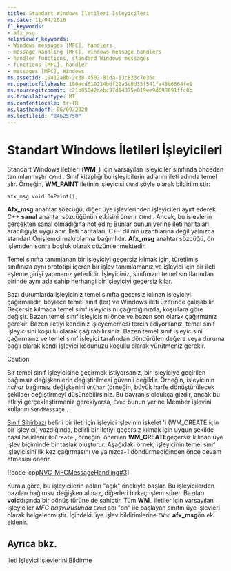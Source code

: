 ```yaml
---
title: Standart Windows İletileri İşleyicileri
ms.date: 11/04/2016
f1_keywords:
- afx_msg
helpviewer_keywords:
- Windows messages [MFC], handlers
- message handling [MFC], Windows message handlers
- handler functions, standard Windows messages
- functions [MFC], handler
- messages [MFC], Windows
ms.assetid: 19412a8b-2c38-4502-81da-13c823c7e36c
ms.openlocfilehash: 190acd619224bdf22a5c8d35f541fa48b6664fe1
ms.sourcegitcommit: c21b05042debc97d14875e019ee9d698691ffc0b
ms.translationtype: MT
ms.contentlocale: tr-TR
ms.lasthandoff: 06/09/2020
ms.locfileid: "84625750"
---
```

# <a name="handlers-for-standard-windows-messages"></a>Standart Windows İletileri İşleyicileri

Standart Windows iletileri (**WM_**) için varsayılan işleyiciler sınıfında önceden tanımlanmıştır `CWnd` . Sınıf kitaplığı bu işleyicilerin adlarını ileti adında temel alır. Örneğin, **WM_PAINT** iletinin işleyicisi `CWnd` şöyle olarak bildirilmiştir:

`afx_msg void OnPaint();`

**Afx_msg** anahtar sözcüğü, diğer üye işlevlerinden işleyicileri ayırt ederek C++ **sanal** anahtar sözcüğünün etkisini önerir `CWnd` . Ancak, bu işlevlerin gerçekten sanal olmadığına not edin; Bunlar bunun yerine ileti haritaları aracılığıyla uygulanır. İleti haritaları, C++ dilinin uzantılarına değil yalnızca standart Önişlemci makrolarına bağımlıdır. **Afx_msg** anahtar sözcüğü, ön işlemden sonra boşluk olarak çözümlenmektedir.

Temel sınıfta tanımlanan bir işleyiciyi geçersiz kılmak için, türetilmiş sınıfınıza aynı prototipi içeren bir işlev tanımlamanız ve işleyici için bir ileti eşleme girişi yapmanız yeterlidir. İşleyiciniz, sınıfınızın temel sınıflarından birinde aynı ada sahip herhangi bir işleyiciyi geçersiz kılar.

Bazı durumlarda işleyiciniz temel sınıfta geçersiz kılınan işleyiciyi çağırmalıdır, böylece temel sınıf (ler) ve Windows ileti üzerinde çalışabilir. Geçersiz kılmada temel sınıf işleyicisini çağırdığınızda, koşullara göre değişir. Bazen temel sınıf işleyicisini önce ve bazen son olarak çağırmanız gerekir. Bazen iletiyi kendiniz işleyememesi tercih ediyorsanız, temel sınıf işleyicisini koşullu olarak çağırabilirsiniz. Bazen temel sınıf işleyicisini çağırmanız ve temel sınıf işleyici tarafından döndürülen değere veya duruma bağlı olarak kendi işleyici kodunuzu koşullu olarak yürütmeniz gerekir.

> [!CAUTION]
> Bir temel sınıf işleyicisine geçirmek istiyorsanız, bir işleyiciye geçirilen bağımsız değişkenlerin değiştirilmesi güvenli değildir. Örneğin, işleyicinin *nchar* bağımsız değişkenini `OnChar` (örneğin, büyük harfe dönüştürülecek şekilde) değiştirmeyi düşünebilirsiniz. Bu davranış oldukça gizdir, ancak bu etkiyi gerçekleştirmeniz gerekiyorsa, `CWnd` bunun yerine Member işlevini kullanın `SendMessage` .

[Sınıf Sihirbazı](reference/mfc-class-wizard.md) belirli bir ileti için işleyici işlevinin iskelet 'i (WM_CREATE için bir işleyici) yazdığında, belirli bir iletiyi geçersiz kılmak için uygun şekilde nasıl belirlenir `OnCreate` , örneğin, önerilen **WM_CREATE**geçersiz kılınan üye işlev biçiminde bir taslak oluşturur. Aşağıdaki örnek, işleyicinin temel sınıf işleyicisini ilk kez çağırmasını ve yalnızca-1 döndürmediğinden önce devam etmesini önerir.

[!code-cpp[NVC_MFCMessageHandling#3](codesnippet/cpp/handlers-for-standard-windows-messages_1.cpp)]

Kurala göre, bu işleyicilerin adları "açık" önekiyle başlar. Bu işleyicilerden bazıları bağımsız değişken almaz, diğerleri birkaç işlem sürer. Bazıları **void**dışında bir dönüş türüne de sahiptir. Tüm **WM_** iletiler için varsayılan Işleyiciler *MFC başvurusunda* `CWnd` adı "on" ile başlayan sınıfın üye işlevleri olarak belgelenmiştir. İçindeki üye işlev bildirimlerine `CWnd` **afx_msg**ön eki eklenir.

## <a name="see-also"></a>Ayrıca bkz.

[İleti İşleyici İşlevlerini Bildirme](declaring-message-handler-functions.md)

